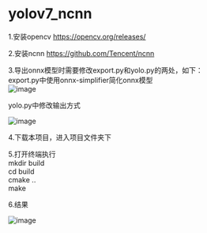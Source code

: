 # yolov7_ncnn

1.安装opencv https://opencv.org/releases/  

2.安装ncnn   https://github.com/Tencent/ncnn  

3.导出onnx模型时需要修改export.py和yolo.py的两处，如下：  
export.py中使用onnx-simplifier简化onnx模型  
![image](https://user-images.githubusercontent.com/68861091/179701738-919a3a14-304a-45fd-9c01-dff3cee1cb39.png)  

yolo.py中修改输出方式  

![image](https://user-images.githubusercontent.com/68861091/179702312-fda93f87-c8ef-4e17-b9be-da5a60a25b45.png)  

4.下载本项目，进入项目文件夹下  

5.打开终端执行  
 mkdir build  
 cd build  
 cmake ..  
 make  
 
 6.结果  
 
 ![image](https://user-images.githubusercontent.com/68861091/179707816-5a39d61c-15f3-49a1-b80c-7a01f1da472b.png)

 
